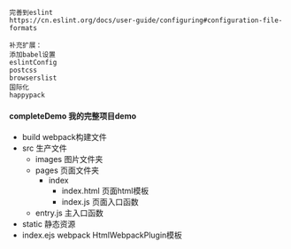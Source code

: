 ```
完善到eslint
https://cn.eslint.org/docs/user-guide/configuring#configuration-file-formats

补充扩展：
添加babel设置
eslintConfig
postcss
browserslist
国际化
happypack
```
#### completeDemo 我的完整项目demo
- build webpack构建文件
- src 生产文件
  - images 图片文件夹
  - pages 页面文件夹
    - index
      - index.html 页面html模板
      - index.js 页面入口函数
  - entry.js 主入口函数
- static 静态资源
- index.ejs webpack HtmlWebpackPlugin模板